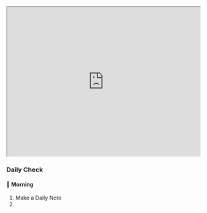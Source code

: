 <iframe src="https://source.unsplash.com/690x150/?sunrise" width="100%" height="10%" border="0px"></iframe>

### Daily Check
#### 🌅 Morning
1. Make a Daily Note 
2. 
